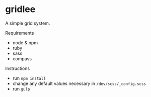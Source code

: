# gridlee

A simple grid system.

Requirements
- node & npm
- ruby
- sass
- compass

Instructions
- run `npm install`
- change any default values necessary in `/dev/scss/_config.scss`
- run `gulp`